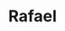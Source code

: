 ---
title: Rafael
artigo: o
picture: /images/r/Rafael2.jpg
background: /images/fundos/nuvem.jpg
style: style-verde2
description: Significado do nome Rafael
full-description: Nome bíblico, Rafael tem origem hebraica e significa “curado por Deus”e “Deus cura”. O senso comum diz que todo Rafael é terrível. Será? Existem outras características, como perseverante e disciplinado, que valem muito mais a pena considerar na escolha desse lindo nome. Ah, e  não podemos esquecer do Anjo Gabriel que anunciou a  todos a chegada do Menino Jesus!  Terrivelmente incrível, não?!



---